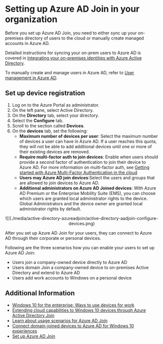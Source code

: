 <properties 
    pageTitle="Setting up Azure AD Join for your users| Microsoft Azure" 
    description="Explains how administrators can set up Azure AD Join for on-premises directory oand device registration."
    services="active-directory" 
    documentationCenter="" 
    authors="femila" 
    manager="stevenpo" 
    editor=""
    tags="azure-classic-portal"/>

<tags 
    ms.service="active-directory" 
    ms.workload="identity" 
    ms.tgt_pltfrm="na" 
    ms.devlang="na" 
    ms.topic="article" 
    ms.date="11/19/2015" 
    ms.author="femila"/>

# Setting up Azure AD Join in your organization

Before you set up Azure AD Join, you need to either sync up your on-premises directory of users to the cloud or manually create managed accounts in Azure AD. 

Detailed instructions for syncing your on-prem users to Azure AD is covered in [Integrating your on-premises identities with Azure Active Directory](active-directory-aadconnect.md).


To manually create and manage users in Azure AD, refer to [User management in Azure AD](https://msdn.microsoft.com/library/azure/hh967609.aspx).

## Set up device registration 
1. Log on to the Azure Portal as administrator.
2. On the left pane, select Active Directory.
3. On the **Directory** tab, select your directory.
4. Select the **Configure** tab.
5. Scroll to the section called **Devices**.
6. On the **devices** tab, set the following:  
   * **Maximum number of devices per user**: Select the maximum number of devices a user can have in Azure AD.  If a user reaches this quota, they will not be able to add additional devices until one or more of their existing devices are removed.
   * **Require multi-factor auth to join devices**: Enable when users should provide a second factor of authentication to join their device to Azure AD. For more information on multi-factor auth, see [Getting started with Azure Multi-Factor Authentication in the cloud](multi-factor-authentication-get-started-cloud/)
   * **Users may Azure AD join devices**:Select the users and groups that are allowed to join devices to Azure AD.
   * **Additional administrators on Azure AD Joined devices**: With Azure AD Premium or the Enterprise Mobility Suite (EMS), you can choose which users are granted local administrator rights to the device. Global Administrators and the device owner are granted local administrator rights by default.

<center>![](./media/active-directory-azureadjoin/active-directory-aadjoin-configure-devices.png) </center>
 
After you set up Azure AD Join for your users, they can connect to Azure AD through their corporate or personal devices. 

Following are the three scenarios how you can enable your users to set up Azure AD Join:

- Users join a company-owned device directly to Azure AD
- Users domain Join a company-owned device to on-premises Active Directory and extend to Azure AD
- Users add work accounts to Windows on a personal device 

## Additional Information
* [Windows 10 for the enterprise: Ways to use devices for work](active-directory-azureadjoin-windows10-devices-overview.md)
* [Extending cloud capabilities to Windows 10 devices through Azure Active Directory Join](active-directory-azureadjoin-user-upgrade.md)
* [Learn about usage scenarios for Azure AD Join](active-directory-azureadjoin-deployment-aadjoindirect.md)
* [Connect domain-joined devices to Azure AD for Windows 10 experiences](active-directory-azureadjoin-devices-group-policy.md)
* [Set up Azure AD Join](active-directory-azureadjoin-setup.md)



